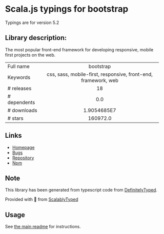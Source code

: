 
# Scala.js typings for bootstrap

Typings are for version 5.2

## Library description:
The most popular front-end framework for developing responsive, mobile first projects on the web.

|                    |                 |
| ------------------ | :-------------: |
| Full name          | bootstrap |
| Keywords           | css, sass, mobile-first, responsive, front-end, framework, web |
| # releases         | 18 |
| # dependents       | 0.0 |
| # downloads        | 1.9054685E7 |
| # stars            | 160972.0 |

## Links
- [Homepage](https://getbootstrap.com/)
- [Bugs](https://github.com/twbs/bootstrap/issues)
- [Repository](https://github.com/twbs/bootstrap)
- [Npm](https://www.npmjs.com/package/bootstrap)
    


## Note
This library has been generated from typescript code from [DefinitelyTyped](https://definitelytyped.org).

Provided with :purple_heart: from [ScalablyTyped](https://github.com/oyvindberg/ScalablyTyped)

## Usage
See [the main readme](../../readme.md) for instructions.


